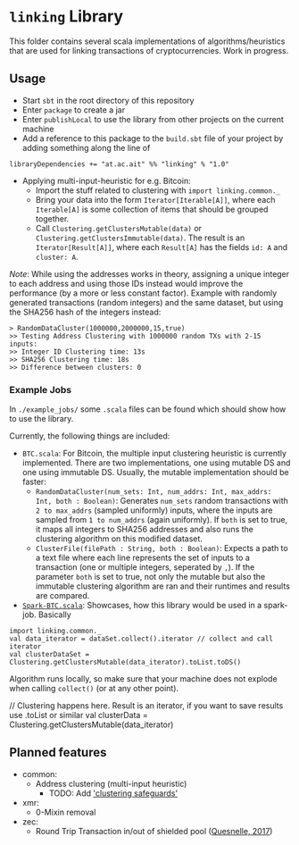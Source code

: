 # `linking` Library
This folder contains several scala implementations of algorithms/heuristics that are used for linking transactions of cryptocurrencies.
Work in progress.

## Usage

* Start `sbt` in the root directory of this repository
* Enter `package` to create a jar
* Enter `publishLocal` to use the library from other projects on the current machine
* Add a reference to this package to the `build.sbt` file of your project by adding something along the line of
```
libraryDependencies += "at.ac.ait" %% "linking" % "1.0"
```
* Applying multi-input-heuristic for e.g. Bitcoin:
	* Import the stuff related to clustering with `import linking.common._`
	* Bring your data into the form `Iterator[Iterable[A]]`, where each `Iterable[A]` is some collection of items that should be grouped together. 
	* Call `Clustering.getClustersMutable(data)` or `Clustering.getClustersImmutable(data)`. The result is an `Iterator[Result[A]]`, where each `Result[A]` has the fields `id: A` and `cluster: A`.

*Note*: While using the addresses works in theory, assigning a unique integer to each address and using those IDs instead would improve the performance (by a more or less constant factor).
Example with randomly generated transactions (random integers) and the same dataset, but using the SHA256 hash of the integers  instead:

```
> RandomDataCluster(1000000,2000000,15,true)
>> Testing Address Clustering with 1000000 random TXs with 2-15 inputs:
>> Integer ID Clustering time: 13s
>> SHA256 Clustering time: 18s
>> Difference between clusters: 0
```

### Example Jobs
In `./example_jobs/` some `.scala` files can be found which should show how to use the library.

Currently, the following things are included:
* `BTC.scala`: For Bitcoin, the multiple input clustering heuristic is currently implemented. There are two implementations, one using mutable DS and one using immutable DS. Usually, the mutable implementation should be faster:
	* `RandomDataCluster(num_sets: Int, num_addrs: Int, max_addrs: Int, both : Boolean)`: Generates `num_sets` random transactions with `2 to max_addrs` (sampled uniformly) inputs, where the inputs are sampled from `1 to num_addrs` (again uniformly). If `both` is set to true, it maps all integers to SHA256 addresses and also runs the clustering algorithm on this modified dataset. 
	* `ClusterFile(filePath : String, both : Boolean)`: Expects a path to a text file where each line represents the set of inputs to a transaction (one or multiple integers, seperated by `,`). If the parameter `both` is set to true, not only the mutable but also the immutable clustering algorithm are ran and their runtimes and results are compared.
* [`Spark-BTC.scala`](https://github.com/graphsense/graphsense-clustering/blob/master/example_jobs/Spark-BTC.scala): Showcases, how this library would be used in a spark-job. Basically
```
import linking.common._
val data_iterator = dataSet.collect().iterator // collect and call iterator
val clusterDataSet = Clustering.getClustersMutable(data_iterator).toList.toDS()
```
Algorithm runs locally, so make sure that your machine does not explode when calling `collect()` (or at any other point).

// Clustering happens here. Result is an iterator, if you want to save results use .toList or similar
val clusterData = Clustering.getClustersMutable(data_iterator)


## Planned features
* common:
	* Address clustering (multi-input heuristic)
		* TODO: Add ['clustering safeguards'](http://bitfury.com/content/downloads/clustering_whitepaper.pdf)
* xmr:
	* 0-Mixin removal
* zec:
	* Round Trip Transaction in/out of shielded pool ([Quesnelle, 2017](https://arxiv.org/abs/1712.01210))